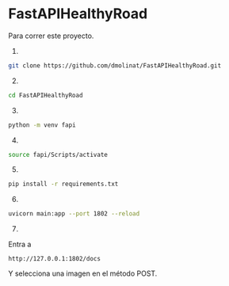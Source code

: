 # FastAPIHealthyRoad

Para correr este proyecto.

1. 
```bash
git clone https://github.com/dmolinat/FastAPIHealthyRoad.git
```

2.
```bash
cd FastAPIHealthyRoad
```

3.
```bash
python -m venv fapi
```

4.
```bash
source fapi/Scripts/activate
```

5.
```bash
pip install -r requirements.txt
```

6.
```bash
uvicorn main:app --port 1802 --reload
```

7.
Entra a
```http
http://127.0.0.1:1802/docs
```
Y selecciona una imagen en el método POST.


